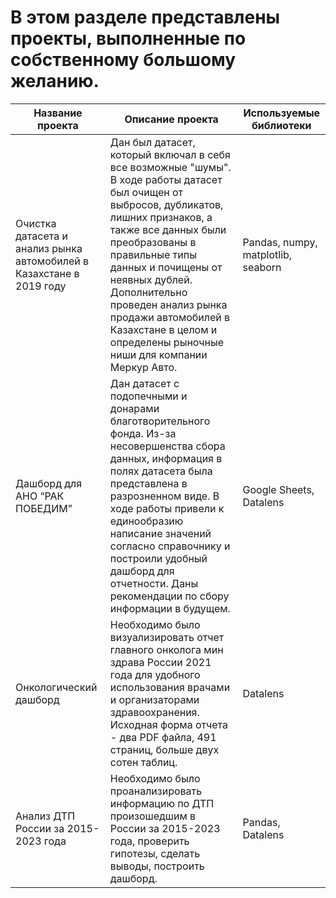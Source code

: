 # В этом разделе представлены проекты, выполненные по собственному большому желанию.

| Название проекта    | Описание проекта    | Используемые библиотеки    |
|---------------------|---------------------|----------------------------|
| Очистка датасета и анализ рынка автомобилей в Казахстане в 2019 году | Дан был датасет, который включал в себя все возможные "шумы". В ходе работы датасет был очищен от выбросов, дубликатов, лишних признаков, а также все данных были преобразованы в правильные типы данных и почищены от неявных дублей. Дополнительно проведен анализ рынка продажи автомобилей в Казахстане в целом и определены рыночные ниши для компании Меркур Авто. | Pandas, numpy, matplotlib, seaborn |
| Дашборд для АНО “РАК ПОБЕДИМ” | Дан датасет с подопечными и донарами благотворительного фонда. Из-за несовершенства сбора данных, информация в полях датасета была представлена в разрозненном виде. В ходе работы привели к единообразию написание значений согласно справочнику и построили удобный дашборд для отчетности. Даны рекомендации по сбору информации в будущем. | Google Sheets, Datalens |
| Онкологический дашборд | Необходимо было визуализировать отчет главного онколога мин здрава России 2021 года для удобного использования врачами и организаторами здравоохранения. Исходная форма отчета - два PDF файла, 491 страниц, больше двух сотен таблиц. | Datalens |
| Анализ ДТП России за 2015-2023 года | Необходимо было проанализировать информацию по ДТП произошедшим в России за 2015-2023 года, проверить гипотезы, сделать выводы, построить дашборд. | Pandas, Datalens |
